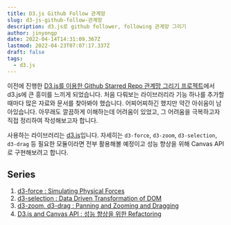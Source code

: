 ```yaml
---
title: D3.js Github Follow 관계망
slug: d3-js-github-follow-관계망
description: d3.js로 github follower, following 관계망 그리기
author: jinyongp
date: 2022-04-14T14:31:09.367Z
lastmod: 2022-04-23T07:07:17.337Z
draft: false
tags:
  - d3.js
---
```


이전에 진행한 [D3.js를 이용한 Github Starred Repo 관계망 그리기 프로젝트](https://github.com/Pre-Onboarding-FE-Team07/wanted-codestates-project-7-7-2)에서 d3.js에 큰 흥미를 느끼게 되었습니다. 처음 다뤄보는 라이브러리라 기능 하나를 추가할 때마다 많은 자료와 문서를 찾아봐야 했습니다. 어찌어찌하긴 했지만 약간 아쉬움이 남아있습니다. 아무래도 깔끔하게 이해하는데 어려움이 있었고, 그 어려움을 극복하고자 직접 정리하여 작성해보고자 합니다.

사용하는 라이브러리는 [d3.js](https://github.com/d3/d3)입니다. 자세히는 `d3-force`, `d3-zoom`, `d3-selection`, `d3-drag` 등 필요한 모듈이라면 전부 활용해볼 예정이고 성능 향상을 위해 Canvas API로 구현해보려고 합니다.

## Series

1. [d3-force : Simulating Physical Forces](/blog/d3-force-simulating-physical-forces)
2. [d3-selection : Data Driven Transformation of DOM](/blog/d3-selection-data-driven-transformation-dom)
3. [d3-zoom, d3-drag : Panning and Zooming and Dragging](/blog/d3-zoom-d3-drag-panning-zooming-dragging)
4. [D3.js and Canvas API : 성능 향상을 위한 Refactoring](/blog/d3-js-canvas-api-성능-향상을-위한-refactoring)
